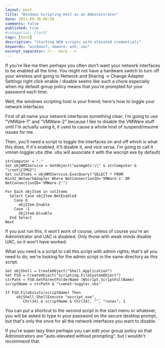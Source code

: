 ```yaml
---
layout: post
title: "Windows Scripting Host as an Administrator"
date: 2011-09-30 08:58
comments: false
published: true
#categories: [tech]
tags: [tech]
description: "Starting WSH scripts with elevated credentials"
keywords: "windows7, vmware, wsh, uac"
excerpt_separator: <!-- more -->
---
```


If you're like me then perhaps you often don't want your network interfaces to be enabled all the time. You might not have a hardware switch to turn off your wireless and going to Network and Sharing -> Change Adapter Settings right click enable / disable seems like such a chore especially when my default group policy means that you're prompted for your password each time.

Well, the windows scripting host is your friend; here's how to toggle your network interfaces

<!-- more -->

First of all name your network interfaces something clear; I'm going to use "VMWare-1" and "VMWare-2" because I like to disable the VMWare stuff until I'm actually using it, it used to cause a whole host of suspend/resume issues for me.

Then, you'll need a script to toggle the interfaces on and off which is what this does, if it's enabled, it'll disable it,  and vice versa. I'm going to call it vmnet-toggler.vbs (the .vbs will associate it with the wscript exe by default)

```vbnet
strComputer = "."
Set objWMIService = GetObject("winmgmts:\\" & strComputer & "\root\CIMV2")
Set colItems = objWMIService.ExecQuery("SELECT * FROM Win32_NetworkAdapter Where NetConnectionID='VMWare-1' OR NetConnectionID='VMWare-2'")

For Each objItem in colItems
  Select Case objItem.NetEnabled
    Case 0
      objItem.Enable
    Case -1
      objItem.Disable
  End Select
Next
```

If you just run this, it won't work of course, unless of course you're an Administrator and UAC is disabled. Only those with weak minds disable UAC, so it won't have worked.

What you need is a script to call this script with admin rights; that's all you need to do, we're looking for the admin script in the same directory as this script.

```vbnet
Set objShell = CreateObject("Shell.Application")
Set FSO = CreateObject("Scripting.FileSystemObject")
strPath = FSO.GetParentFolderName (WScript.ScriptFullName)
scriptName = strPath & "\vmnet-toggler.vbs"

If FSO.FileExists(scriptName) Then
     objShell.ShellExecute "wscript.exe", _
        Chr(34) & scriptName & Chr(34), "", "runas", 1
```

You can put a shortcut to the second script in the start menu or whatever, you will be asked to type in your password on the secure desktop prompt, but that's only the once for all the network interfaces you want to disable.

If you're super lazy then perhaps you can edit your group policy so that Administrators are "auto-elevated without prompting", but I wouldn't recommend that.
